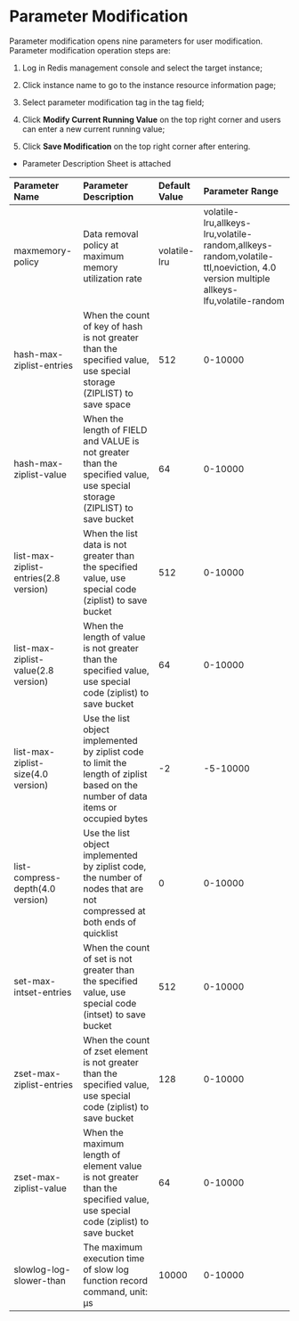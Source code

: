 # Parameter Modification

Parameter modification opens nine parameters for user modification. Parameter modification operation steps are:

1. Log in Redis management console and select the target instance;

2. Click instance name to go to the instance resource information page;

3. Select parameter modification tag in the tag field;

4. Click **Modify Current Running Value** on the top right corner and users can enter a new current running value;

5. Click **Save Modification** on the top right corner after entering.

- Parameter Description Sheet is attached

Parameter Name|Parameter Description|Default Value|Parameter Range
:--|:--|:--|:--
maxmemory-policy|Data removal policy at maximum memory utilization rate|volatile-lru|volatile-lru,allkeys-lru,volatile-random,allkeys-random,volatile-ttl,noeviction, 4.0 version multiple allkeys-lfu,volatile-random
hash-max-ziplist-entries|When the count of key of hash is not greater than the specified value, use special storage (ZIPLIST) to save space|512|0-10000
hash-max-ziplist-value|When the length of FIELD and VALUE is not greater than the specified value, use special storage (ZIPLIST) to save bucket|64|0-10000
list-max-ziplist-entries(2.8 version)|When the list data is not greater than the specified value, use special code (ziplist) to save bucket|512|0-10000
list-max-ziplist-value(2.8 version)|When the length of value is not greater than the specified value, use special code (ziplist) to save bucket|64|0-10000
list-max-ziplist-size(4.0 version)|Use the list object implemented by ziplist code to limit the length of ziplist based on the number of data items or occupied bytes|-2|-5-10000
list-compress-depth(4.0 version)|Use the list object implemented by ziplist code, the number of nodes that are not compressed at both ends of quicklist|0|0-10000
set-max-intset-entries|When the count of set is not greater than the specified value, use special code (intset) to save bucket|512|0-10000
zset-max-ziplist-entries|When the count of zset element is not greater than the specified value, use special code (ziplist) to save bucket|128|0-10000
zset-max-ziplist-value|When the maximum length of element value is not greater than the specified value, use special code (ziplist) to save bucket|64|0-10000
slowlog-log-slower-than|The maximum execution time of slow log function record command, unit: μs|10000|0-10000

